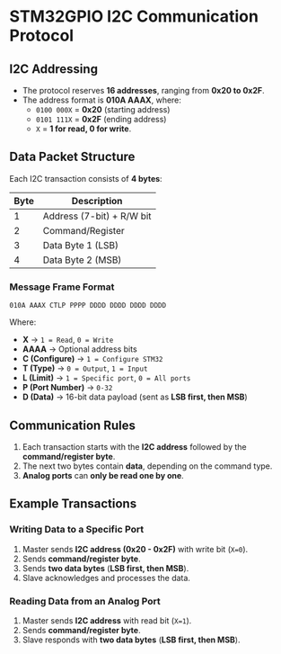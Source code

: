 # STM32GPIO I2C Communication Protocol

## I2C Addressing
- The protocol reserves **16 addresses**, ranging from **0x20 to 0x2F**.
- The address format is **010A AAAX**, where:
  - `0100 000X` = **0x20** (starting address)
  - `0101 111X` = **0x2F** (ending address)
  - `X` = **1 for read, 0 for write**.

## Data Packet Structure
Each I2C transaction consists of **4 bytes**:

| Byte | Description |
|------|-------------|
| 1    | Address (7-bit) + R/W bit |
| 2    | Command/Register |
| 3    | Data Byte 1 (LSB) |
| 4    | Data Byte 2 (MSB) |

### Message Frame Format
```
010A AAAX CTLP PPPP DDDD DDDD DDDD DDDD
```
Where:
- **X** → `1 = Read`, `0 = Write`
- **AAAA** → Optional address bits
- **C (Configure)** → `1 = Configure STM32`
- **T (Type)** → `0 = Output`, `1 = Input`
- **L (Limit)** → `1 = Specific port`, `0 = All ports`
- **P (Port Number)** → `0-32`
- **D (Data)** → 16-bit data payload (sent as **LSB first, then MSB**)

## Communication Rules
1. Each transaction starts with the **I2C address** followed by the **command/register byte**.
2. The next two bytes contain **data**, depending on the command type.
3. **Analog ports** can **only be read one by one**.

## Example Transactions
### Writing Data to a Specific Port
1. Master sends **I2C address (0x20 - 0x2F)** with write bit (`X=0`).
2. Sends **command/register byte**.
3. Sends **two data bytes** (**LSB first, then MSB**).
4. Slave acknowledges and processes the data.

### Reading Data from an Analog Port
1. Master sends **I2C address** with read bit (`X=1`).
2. Sends **command/register byte**.
3. Slave responds with **two data bytes** (**LSB first, then MSB**).
